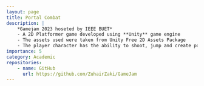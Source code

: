 ```yaml
---
layout: page
title: Portal Combat
description: |
    *Gamejam 2023 hoseted by IEEE BUET*
    - A 2D Platformer game developed using **Unity** game engine
    - The assets used were taken from Unity Free 2D Assets Package
    - The player character has the ability to shoot, jump and create portals to clear multiple levels and an end boss
importance: 5
category: Academic
repositories:
    - name: GitHub
      url: https://github.com/ZuhairZaki/GameJam
---
```

